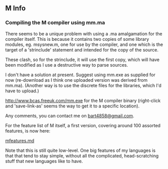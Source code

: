 ## M Info

### Compiling the M compiler using mm.ma

There seems to be a unique problem with using a .ma amalgamation for the compiler itself. This is because it contains two copies of some library modules, eg. msysnew.m, one for use by the compiler, and one which is the target of a 'strinclude' statement and intended for the copy of the source.

These clash, so for the strinclude, it will use the first copy, which will have been modified as I use a destructive way to parse sources.

I don't have a solution at present. Suggest using mm.exe as supplied for now (re-download as I think one uploaded version was derived from mm.ma). (Another way is to use the discrete files for the libraries, which I'd have to upload.)

http://www.bcas.freeuk.com/mm.exe  for the M compiler binary (right-click and 'save-link-as' seems the way to get it to a specific location).

Any comments, you can contact me on bart4858@gmail.com.

For the feature list of M itself, a first version, covering around 100 assorted features, is now here:

   [mfeatures.md](mfeatures.md)

Note that this is still quite low-level. One big features of my languages is that that tend to stay simple, without all the complicated, head-scratching stuff that new languages like to have.
